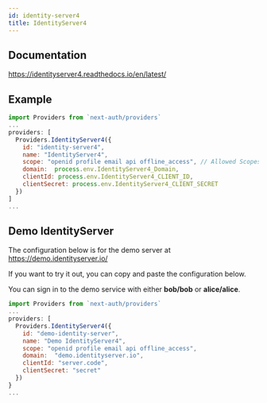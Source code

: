 ```yaml
---
id: identity-server4
title: IdentityServer4
---
```


## Documentation

https://identityserver4.readthedocs.io/en/latest/


## Example

```js
import Providers from `next-auth/providers`
...
providers: [
  Providers.IdentityServer4({
    id: "identity-server4", 
    name: "IdentityServer4", 
    scope: "openid profile email api offline_access", // Allowed Scopes
    domain:  process.env.IdentityServer4_Domain,
    clientId: process.env.IdentityServer4_CLIENT_ID,
    clientSecret: process.env.IdentityServer4_CLIENT_SECRET
  })
]
...
```

## Demo IdentityServer

The configuration below is for the demo server at https://demo.identityserver.io/

If you want to try it out, you can copy and paste the configuration below.

You can sign in to the demo service with either <b>bob/bob</b> or <b>alice/alice</b>.
 
```js
import Providers from `next-auth/providers`
...
providers: [
  Providers.IdentityServer4({
    id: "demo-identity-server",  
    name: "Demo IdentityServer4", 
    scope: "openid profile email api offline_access", 
    domain:  "demo.identityserver.io",
    clientId: "server.code",
    clientSecret: "secret"
  })
}
...
